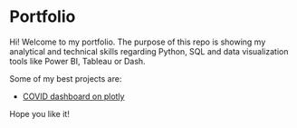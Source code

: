 # Portfolio

Hi! Welcome to my portfolio. The purpose of this repo is showing my analytical and technical skills regarding Python, SQL and data visualization tools like Power BI, Tableau or Dash.

Some of my best projects are:
* [COVID dashboard on plotly](https://github.com/aingelmo/portfolio/tree/main/covid_heroku)

Hope you like it!
